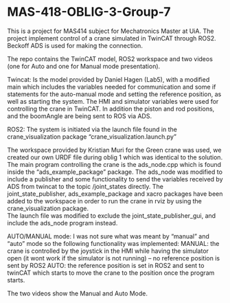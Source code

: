 # MAS-418-OBLIG-3-Group-7
This is a project for MAS414 subject for Mechatronics Master at UiA. The project implement control of a crane simulated in TwinCAT through ROS2. Beckoff ADS is used for making the connection. 




The repo contains the TwinCAT model, ROS2 workspace and two videos (one for Auto and one for Manual mode presentation).

Twincat: 
Is the model provided by Daniel Hagen (Lab5), with a modified main which includes the variables needed for communication and some if statements for the auto-manual mode and setting the reference position, as well as starting the system. The HMI and simulator variables were used for controlling the crane in TwinCAT. In addition the piston and rod positions, and the boomAngle are being sent to ROS via ADS.

ROS2:
The system is initiated via the launch file found in the crane_visualization package “crane_visualization.launch.py” 

The workspace provided by Kristian Muri for the Green crane was used, we created our own URDF file during oblig 1 which was identical to the solution.  The main program controlling the crane is the ads_node.cpp which is found inside the “ads_example_package” package. 
The ads_node was modified to include a publisher and some functionality to send the variables received by ADS from twincat to the topic /joint_states directly.
The joint_state_publisher, ads_example_package and xacro packages have been added to the workspace in order to run the crane in rviz by using the crane_visualization package.  
The launch file was modified to exclude the joint_state_publisher_gui, and include the ads_node program instead. 

AUTO/MANUAL mode:
I was not sure what was meant by “manual” and “auto” mode so the following functionality was implemented:
MANUAL: the crane is controlled by the joystick in the HMI while having the simulator open (it wont work if the simulator is not running) – no reference position is sent by ROS2
AUTO: the reference position is set in ROS2 and sent to twinCAT which starts to move the crane to the position once the program starts.

The two videos show the Manual and Auto Mode.



